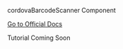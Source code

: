 cordovaBarcodeScanner Component

[Go to Official Docs](http://ngcordova.com/docs/plugins/barcodeScanner/)

Tutorial Coming Soon